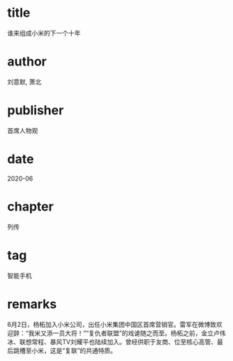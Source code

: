 # title
谁来组成小米的下一个十年

# author
刘意默, 萧北

# publisher
首席人物观

# date
2020-06

# chapter
列传

# tag
智能手机

# remarks
6月2日，杨柘加入小米公司，出任小米集团中国区首席营销官。雷军在微博致欢迎辞：“我米又添一员大将！”“复仇者联盟”的戏谑随之而至。杨柘之前，金立卢伟冰、联想常程、暴风TV刘耀平也陆续加入。曾经供职于友商、位至核心高管、最后跳槽至小米，这是“复联”的共通特质。

